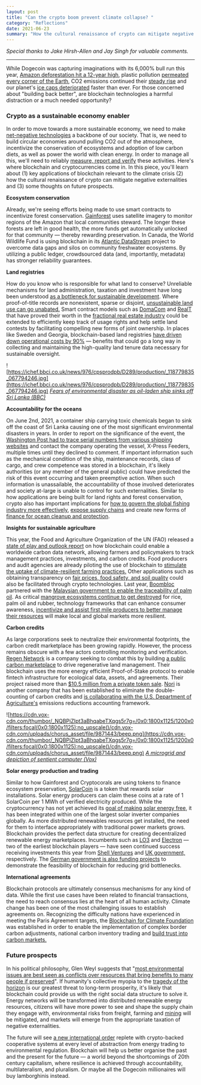 ```yaml
--- 
layout: post
title: "Can the crypto boom prevent climate collapse? "
category: "Reflections"
date: 2021-06-23
summary: "How the cultural renaissance of crypto can mitigate negative externalities."
--- 
```


*Special thanks to Jake Hirsh-Allen and Jay Singh for valuable comments.*

---

While Dogecoin was capturing imaginations with its 6,000% bull run this year, [Amazon deforestation hit a 12-year high](https://www.bbc.com/news/world-latin-america-55130304), plastic pollution [permeated every corner of the Earth](https://www.nature.com/articles/d41586-021-01143-3), CO2 emissions continued their [steady rise](https://research.noaa.gov/article/ArtMID/587/ArticleID/2764/Coronavirus-response-barely-slows-rising-carbon-dioxide) and our planet's [ice caps deteriorated](https://www.cbc.ca/news/science/biggest-iceberg-1.6033780) faster than ever. For those concerned about "building back better", are blockchain technologies a harmful distraction or a much needed opportunity?

### **Crypto as a sustainable economy enabler**

In order to move towards a more sustainable economy, we need to make [net-negative technologies](http://net-negative.tech/) a backbone of our society. That is, we need to build circular economies around pulling CO2 out of the atmosphere, incentivize the conservation of ecosystems and adoption of low carbon diets, as well as power the world with clean energy. In order to manage all this, we'll need to reliably [measure, report and verify](https://evo-world.org/en/m-v/what-is-m-v) these activities. Here's where blockchain and cryptocurrencies come in. In this piece, you'll learn about (1) key applications of blockchain relevant to the climate crisis (2) how the cultural renaissance of crypto can mitigate negative externalities and (3) some thoughts on future prospects. 



**Ecosystem conservation**

Already, we're seeing efforts being made to use smart contracts to incentivize forest conservation. [Gainforest](https://www.gainforest.net/) uses satellite imagery to monitor regions of the Amazon that local communities steward. The longer these forests are left in good health, the more funds get automatically unlocked for that community — thereby rewarding preservation. In Canada, the World Wildlife Fund is using blockchain in its [Atlantic DataStream](https://atlanticdatastream.ca/en/about) project to overcome data gaps and silos on community freshwater ecosystems. By utilizing a public ledger, crowdsourced data (and, importantly, metadata) has stronger reliability guarantees.


**Land registries**

How do you know who is responsible for what land to conserve? Unreliable mechanisms for land administration, taxation and investment have long been understood [as a bottleneck for sustainable development](https://www.oas.org/dsd/policy_series/10_eng.pdf). Where proof-of-title records are nonexistent, sparse or disjoint, [unsustainable land use can go unabated.](https://www.frontiersin.org/articles/10.3389/fbloc.2020.00019/full) Smart contract models such as [DomaCom](https://domacom.com.au/) and [RealT](https://realt.co/) that have proved their worth in the [fractional real estate industry](https://fct.ca/blog/why-fractional-ownership-is-the-future/) could be extended to efficiently keep track of usage rights and help settle land contests by facilitating compelling new forms of joint ownership. In places like Sweden and Georgia, blockchain-based land registries [have driven down operational costs by 90%](https://medium.com/coreledger/land-registry-on-blockchain-a0da4dd25ea6) — benefits that could go a long way in collecting and maintaining the high-quality land tenure data necessary for sustainable oversight.


![https://ichef.bbci.co.uk/news/976/cpsprodpb/D289/production/_118779835_067794246.jpg](https://ichef.bbci.co.uk/news/976/cpsprodpb/D289/production/_118779835_067794246.jpg)
*[Fears of environmental disaster as oil-laden ship sinks off Sri Lanka (BBC)](https://www.bbc.com/news/world-asia-57327300)*

**Accountability for the oceans**

On June 2nd, 2021, a container ship carrying toxic chemicals began to sink off the coast of Sri Lanka causing one of the most significant environmental disasters in years. In order to report on the significance of the event, the [Washington Post had to trace serial numbers from various shipping websites](https://www.washingtonpost.com/world/interactive/2021/sri-lanka-cargo-ship-fire-pollution/) and contact the company operating the vessel, X-Press Feeders, multiple times until they declined to comment. If important information such as the mechanical condition of the ship, maintenance records, class of cargo, and crew competence was stored in a blockchain, it's likely authorities (or any member of the general public) could have predicted the risk of this event occurring and taken preemptive action. When such information is unassailable, the accountability of those involved deteriorates and society at-large is unable to control for such externalities. Similar to how applications are being built for land rights and forest conservation, crypto also has important implications for [how to govern the global fishing industry more effectively](https://www.weforum.org/agenda/2018/12/blockchain-ai-hailed-as-new-tools-to-protect-high-seas/), [expose supply chains](https://www.reutersevents.com/sustainability/using-blockchain-bring-transparency-sea-plate) and create new forms of [finance for ocean cleanup and protection](https://cryptocorals.co/).

**Insights for sustainable agriculture**

This year, the Food and Agriculture Organization of the UN (FAO) released a [state of play and outlook report](http://www.fao.org/documents/card/en/c/cb3495en) on how blockchain could enable a worldwide carbon data network, allowing farmers and policymakers to track management practices, investments, and carbon credits. Food producers and audit agencies are already piloting the use of blockchain to [stimulate the uptake of climate-resilient farming practices.](http://www.fao.org/climate-change/news/detail/en/c/1395946/) Other applications such as obtaining transparency on [fair prices, food safety, and soil quality](https://www.leewayhertz.com/blockchain-in-agriculture/) could also be facilitated through crypto technologies. Last year, [Boombloc](https://www.bloombloc.com/) partnered with the [Malaysian government to enable the traceability of palm oil](https://www.ledgerinsights.com/palm-oil-blockchain-traceability-malaysia-sustainable/). As critical [mangrove ecosystems continue to get destroyed](https://theecologist.org/2020/mar/04/mangrove-deforestation-rates-increase) for rice, palm oil and rubber, technology frameworks that can enhance consumer awareness, [incentivize and assist first mile producers to better manage their resources](https://ctl.mit.edu/sites/ctl.mit.edu/files/theses/executive%2Bsummary%2Bhirbli_toufic.pdf) will make local and global markets more resilient. 

**Carbon credits**

As large corporations seek to neutralize their environmental footprints, the carbon credit marketplace has been growing rapidly. However, the process remains obscure with a few actors controlling monitoring and verification. [Regen Network](https://www.regen.network/) is a company seeking to combat this by building [a public carbon marketplace](https://medium.com/chorus-one/regen-network-a-platform-for-climate-finance-3c0353a4874e) to drive regenerative land management. Their blockchain uses the more energy efficient Proof-of-Stake protocol to enable fintech infrastructure for ecological data, assets, and agreements. Their project raised more than [$10.5 million from a private token sale](https://www.banklesstimes.com/2021/04/16/regen-network-sells-out-10-5m-round-launches-regen-ledger/). [Nori](https://nori.com/) is another company that has been established to eliminate the double-counting of carbon credits and [is collaborating with the U.S. Department of Agriculture's](https://techcrunch.com/2020/09/24/nori-is-pitching-carbon-trading-on-the-blockchain/) emissions reductions accounting framework. 

![https://cdn.vox-cdn.com/thumbor/_NQBPiZIpt3aBhqabeTXqgs5r7g=/0x0:1800x1125/1200x0/filters:focal(0x0:1800x1125):no_upscale()/cdn.vox-cdn.com/uploads/chorus_asset/file/9871443/beep.png](https://cdn.vox-cdn.com/thumbor/_NQBPiZIpt3aBhqabeTXqgs5r7g=/0x0:1800x1125/1200x0/filters:focal(0x0:1800x1125):no_upscale()/cdn.vox-cdn.com/uploads/chorus_asset/file/9871443/beep.png)
*[A microgrid and depiction of sentient computer (Vox)](https://www.vox.com/energy-and-environment/2017/12/15/16714146/greener-more-reliable-more-resilient-grid-microgrids)*

**Solar energy production and trading**

Similar to how Gainforest and Cryptocorals are using tokens to finance ecosystem preservation, [SolarCoin](https://solarcoin.org/) is a token that rewards solar installations. Solar energy producers can claim these coins at a rate of 1 SolarCoin per 1 MWh of verified electricity produced. While the cryptocurrency has not yet achieved its [goal of making solar energy free](https://www.greentechmedia.com/articles/read/sma-offers-solarcoin-crypto-cash-to-260000-pv-owners), it has been integrated within one of the largest solar inverter companies globally. As more distributed renewables resources get installed, the need for them to interface appropriately with traditional power markets grows. Blockchain provides the perfect data structure for creating decentralized renewable energy marketplaces. Incumbents such as [LO3](https://lo3energy.com/) and [Electron](https://electron.net/) — two of the earliest blockchain players — have seen continued success receiving investments this year from [Shell Ventures](https://www.ledgerinsights.com/shell-leads-11-million-renewable-energy-blockchain-startup-lo3/) and [UK government,](https://www.smart-energy.com/news/electron-partners-win-funding-for-uk-multi-product-flexibility-exchange/) respectively. The [German government is also funding projects](https://www.argusmedia.com/en/news/2182684-germany-launches-blockchain-energy-trading-project) to demonstrate the feasibility of blockchain for reducing grid bottlenecks.

**International agreements** 

Blockchain protocols are ultimately consensus mechanisms for any kind of data. While the first use cases have been related to financial transactions, the need to reach consensus lies at the heart of all human activity. Climate change has been one of the most challenging issues to establish agreements on. Recognizing the difficulty nations have experienced in meeting the Paris Agreement targets, the [Blockchain for Climate Foundation](https://www.blockchainforclimate.org/) was established in order to enable the implementation of complex border carbon adjustments, national carbon inventory trading and [build trust into carbon markets.](https://www.blockchainforclimate.org/building-trust-in-carbon-markets) 

### **Future prospects**

In his political philosophy, Glen Weyl suggests that "[most environmental issues are best seen as conflicts over resources that bring benefits to many people if preserved](https://www.radicalxchange.org/media/blog/2019-12-30-gqx4th/)". If humanity's collective myopia to the [tragedy of the horizon](https://www.bis.org/review/r151009a.pdf) is our greatest threat to long-term prosperity, it's likely that blockchain could provide us with the right social data structure to solve it. Energy networks will be transformed into distributed renewable energy resources, citizens will have more power to see and shape the supply chain they engage with, environmental risks from freight, farming and [mining](https://digit.fyi/hypervine-to-combine-blockchain-and-satellite-data-for-the-mining-industry/) will be mitigated, and markets will emerge from the appropriate taxation of negative externalities.  

The future will see [a new international order](https://www.cambridge.org/core/journals/international-theory/article/fullyautomated-liberalism-blockchain-technology-and-international-cooperation-in-an-anarchic-world/836EA52CCF5662EF1DDA0422528FB6BA) replete with crypto-backed cooperative systems at every level of abstraction from energy trading to environmental regulation. Blockchain will help us better organise the past and the present for the future — a world beyond the shortcomings of 20th century capitalism, where resilience is achieved through accountability, multilateralism, and pluralism. Or maybe all the Dogecoin millionaires will buy lamborghinis instead.


